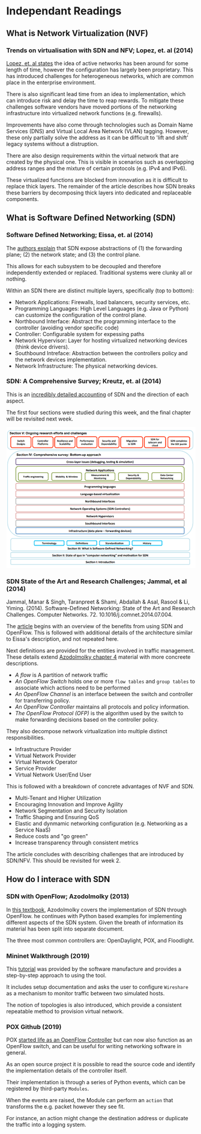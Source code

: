# Independant Readings

## What is Network Virtualization (NVF)

### Trends on virtualisation with SDN and NFV; Lopez, et. al (2014)

[Lopez, et. al states](Trends_on_virtualized_networking.pdf) the idea of active networks has been around for some length of time, however the configuration has largely been proprietary. This has introduced challenges for heterogeneous networks, which are common place in the enterprise environment.

There is also significant lead time from an idea to implementation, which can introduce risk and delay the time to reap rewards. To mitigate these challenges software vendors have moved portions of the networking infrastructure into virtualized network functions (e.g. firewalls).

Improvements have also come through technologies such as Domain Name Services (DNS) and Virtual Local Area Network (VLAN) tagging. However, these only partially solve the address as it can be difficult to 'lift and shift' legacy systems without a distruption.

There are also design requirements within the virtual network that are created by the physical one. This is visible in scenarios such as overlapping address ranges and the mixture of certain protocols (e.g. IPv4 and IPv6).

These virtualized functions are blocked from innovation as it is difficult to replace thick layers. The remainder of the article describes how SDN breaks these barriers by decomposing thick layers into dedicated and replaceable components.

## What is Software Defined Networking (SDN)

### Software Defined Networking; Eissa, et. al (2014)

The [authors explain](SoftwareDefinedNetworking_Explained.pdf) that SDN expose abstractions of (1) the forwarding plane; (2) the network state; and (3) the control plane.

This allows for each subsystem to be decoupled and therefore independently extended or replaced. Traditional systems were clunky all or nothing.

Within an SDN there are distinct multiple layers, specifically (top to bottom):

- Network Applications: Firewalls, load balancers, security services, etc.
- Programming Languages: High Level Languages (e.g. Java or Python) can customize the configuration of the control plane.
- Northbound Interface: Abstract the programming interface to the controller (avoiding vendor specific code)
- Controller: Configurable system for expessing paths
- Network Hypervisor: Layer for hosting virtualized networking devices (think device drivers).
- Southbound Intreface: Abstraction between the controllers policy and the network devices implementation.
- Network Infrastructure: The physical networking devices.

### SDN: A Comprehensive Survey; Kreutz, et. al (2014)

This is an [incredibly detailed accounting](Survey_SDN.pdf) of SDN and the direction of each aspect.

The first four sections were studied during this week, and the final chapter will be revisited next week.

![sdn_survey_toc.png](sdn_survey_toc.png)

### SDN State of the Art and Research Challenges; Jammal, et al (2014)

Jammal, Manar & Singh, Taranpreet & Shami, Abdallah & Asal, Rasool & Li, Yiming. (2014). Software-Defined Networking: State of the Art and Research Challenges. Computer Networks. 72. 10.1016/j.comnet.2014.07.004.

The [article](State_of_art_research_challenges.pdf) begins with an overview of the benefits from using SDN and OpenFlow. This is followed with additional details of the architecture similar to Eissa's description, and not repeated here.

Next definitions are provided for the entities involved in traffic management. These details extend [Azodolmolky chapter 4](SDN_OpenFlow.md) material with more concreete descriptions.

- _A flow_ is A partition of network traffic
- _An OpenFlow Switch_ holds one or more `flow tables` and `group tables` to associate which actions need to be performed
- _An OpenFlow Channel_ is an interface between the switch and controller for transferring policy.
- _An OpenFlow Controller_ maintains all protocols and policy information.
- _The OpenFlow Protocol (OFP)_ is the algorithm used by the switch to make forwarding decisions based on the controller policy.

They also decompose network virtualization into multiple distinct responsibilities. 

- Infrastructure Provider
- Virtual Network Provider
- Virtual Network Operator
- Service Provider
- Virtual Network User/End User

This is followed with a breakdown of concrete advantages of NVF and SDN.

- Multi-Tenant and Higher Utilization
- Encouraging Innovation and Improve Agility
- Network Segmentation and Security Isolation
- Traffic Shaping and Ensuring QoS
- Elastic and dynmamic networking configuration (e.g. Networking as a Service NaaS)
- Reduce costs and "go green"
- Increase transparency through consistent metrics

The article concludes with describing challenges that are introduced by SDN/NFV. This should be revisited for week 2.

## How do I interace with SDN

### SDN with OpenFlow; Azodolmolky (2013)

In [this textbook](SDN_OpenFlow.md), Azodolmolky covers the implementation of SDN through OpenFlow. he continues with Python based examples for implementing different aspects of the SDN system. Given the breath of information its material has been split into separate document.

The three most common controllers are: OpenDaylight, POX, and Floodlight.

### Mininet Walkthrough (2019)

This [tutorial](Mininet_Walkthrough.pdf) was provided by the software manufacture and provides a step-by-step approach to using the tool.

It includes setup documentation and asks the user to configure `Wireshare` as a mechanism to monitor traffic between two simulated hosts.

The notion of topologies is also introduced, which provide a consistent repeatable method to provision virtual network.

### POX Github (2019)

POX [started life as an OpenFlow Controller](https://github.com/noxrepo/pox/tree/eel/pox) but can now also function
as an OpenFlow switch, and can be useful for writing networking software in general.

As an open source project it is possible to read the source code and identify the implementation details of the controller itself.

Their implementation is through a series of Python events, which can be registered by third-party `Modules`.

When the events are raised, the Module can perform an `action` that transforms the e.g. packet however they see fit.

For instance, an action might change the destination address or duplicate the traffic into a logging system.
